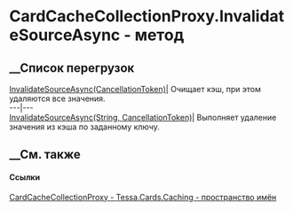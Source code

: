 # CardCacheCollectionProxy<T>.InvalidateSourceAsync - метод
##  __Список перегрузок
[InvalidateSourceAsync(CancellationToken)](M_Tessa_Cards_Caching_CardCacheCollectionProxy_1_InvalidateSourceAsync_1.htm)|
Очищает кэш, при этом удаляются все значения.  
---|---  
[InvalidateSourceAsync(String,
CancellationToken)](M_Tessa_Cards_Caching_CardCacheCollectionProxy_1_InvalidateSourceAsync.htm)|
Выполняет удаление значения из кэша по заданному ключу.  
## __См. также
#### Ссылки
[CardCacheCollectionProxy<T> \-
](T_Tessa_Cards_Caching_CardCacheCollectionProxy_1.htm)
[Tessa.Cards.Caching - пространство имён](N_Tessa_Cards_Caching.htm)
